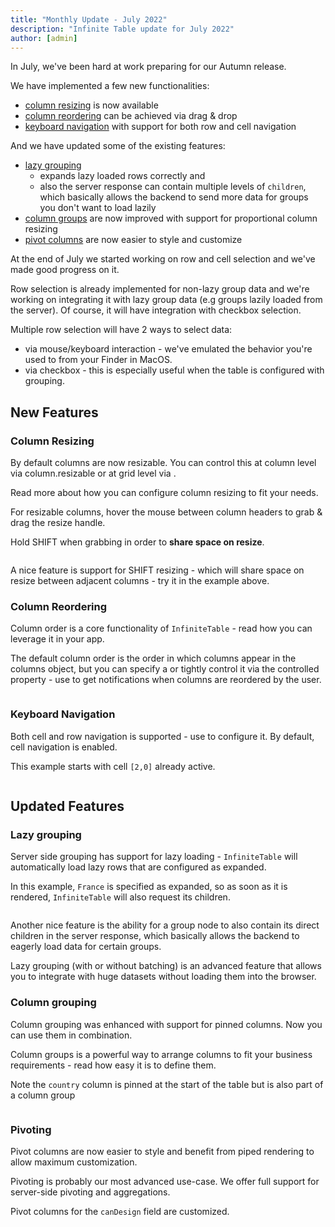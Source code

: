 ```yaml
---
title: "Monthly Update - July 2022"
description: "Infinite Table update for July 2022"
author: [admin]
---
```

In July, we've been hard at work preparing for our Autumn release.

We have implemented a few new functionalities:

 * [column resizing](#column-resizing) is now available
 * [column reordering](#column-reordering) can be achieved via drag & drop
 * [keyboard navigation](#keyboard-navigation) with support for both row and cell navigation

And we have updated some of the existing features:

 * [lazy grouping](#lazy-grouping) 
    - expands lazy loaded rows correctly and 
    - also the server response can contain multiple levels of `children`, which basically allows the backend to send more data for groups you don't want to load lazily
 * [column groups](#column-grouping) are now improved with support for proportional column resizing
 * [pivot columns](#pivoting) are now easier to style and customize

<Note title="Coming soon">

At the end of July we started working on row and cell selection and we've made good progress on it.

Row selection is already implemented for non-lazy group data and we're working on integrating it with lazy group data (e.g groups lazily loaded from the server). Of course, it will have integration with checkbox selection.

Multiple row selection will have 2 ways to select data:
 - via mouse/keyboard interaction - we've emulated the behavior you're used to from your Finder in MacOS.
 - via checkbox - this is especially useful when the table is configured with grouping.

</Note>

## New Features

### Column Resizing

By default columns are now resizable. You can control this at column level via <PropLink name="columns.resizable">column.resizable</PropLink> or at grid level via <PropLink name="resizableColumns" />.

<YouWillLearnCard inline title="Find out more on column resizing" path="/docs/latest/learn/columns/fixed-and-flexible-size">

Read more about how you can configure column resizing to fit your needs.

</YouWillLearnCard>


<Sandpack title="Resizable columns example">

<Description>
For resizable columns, hover the mouse between column headers to grab & drag the resize handle.

Hold SHIFT when grabbing in order to **share space on resize**.
</Description>

```ts file=../../../../docs/latest/reference/resizableColumns-example.page.tsx
```
</Sandpack>

A nice feature is support for SHIFT resizing - which will share space on resize between adjacent columns - try it in the example above.


### Column Reordering

<YouWillLearnCard inline title="Read more on column order" path="/docs/latest/learn/columns/column-order">

Column order is a core functionality of `InfiniteTable` - read how you can leverage it in your app.

</YouWillLearnCard>

The default column order is the order in which columns appear in the columns object, but you can specify a <PropLink name="defaultColumnOrder" /> or tightly control it via the controlled property <PropLink name="columnOrder" /> - use <PropLink name="onColumnOrderChange" /> to get notifications when columns are reordered by the user.

<Sandpack title="Column order">

```ts file=../../../../docs/latest/reference/columnOrder-advanced-example.page.tsx
```

</Sandpack>

### Keyboard Navigation

Both cell and row navigation is supported - use <PropLink name="keyboardNavigation" /> to configure it. By default, cell navigation is enabled.


<Sandpack title="Keyboard navigation">

<Description>

This example starts with cell `[2,0]` already active.

</Description>

```ts file=../../../../docs/latest/learn/keyboard-navigation/navigating-cells-uncontrolled-example.page.tsx
```

</Sandpack>


## Updated Features

### Lazy grouping

Server side grouping has support for lazy loading - `InfiniteTable` will automatically load lazy rows that are configured as expanded.

<Sandpack title="Lazy loaded rows are properly expanded">

<Description>

In this example, `France` is specified as expanded, so as soon as it is rendered, `InfiniteTable` will also request its children.

</Description>

```ts file=lazy-grouping-with-expanded-rows.page.tsx
```

</Sandpack>

Another nice feature is the ability for a group node to also contain its direct children in the server response, which basically allows the backend to eagerly load data for certain groups.


<YouWillLearnCard inline title="More on lazy grouping" path="/docs/latest/learn/grouping-and-pivoting/grouping-rows#server-side-grouping-with-lazy-loading">

Lazy grouping (with or without batching) is an advanced feature that allows you to integrate with huge datasets without loading them into the browser.

</YouWillLearnCard>

### Column grouping

Column grouping was enhanced with support for pinned columns. Now you can use them in combination.


<YouWillLearnCard inline title="More on column groups" path="/docs/latest/learn/columns/column-grouping">

Column groups is a powerful way to arrange columns to fit your business requirements - read how easy it is to define them.

</YouWillLearnCard>

<Sandpack title="Column groups with pinning">

<Description>

Note the `country` column is pinned at the start of the table but is also part of a column group

</Description>

```ts file=../../../../docs/latest/reference/column-groups-with-pinning-example.page.tsx
```

</Sandpack>


### Pivoting

Pivot columns are now easier to style and benefit from piped rendering to allow maximum customization.

<YouWillLearnCard inline title="Pivoting docs" path="/docs/latest/learn/grouping-and-pivoting/pivoting/overview">

Pivoting is probably our most advanced use-case. We offer full support for server-side pivoting and aggregations.

</YouWillLearnCard>

<Sandpack title="Customized pivot columns">

<Description>

Pivot columns for the `canDesign` field are customized.

</Description>

```ts file=../../../../docs/latest/reference/pivot-custom-rendering-example.page.tsx
```

</Sandpack>
